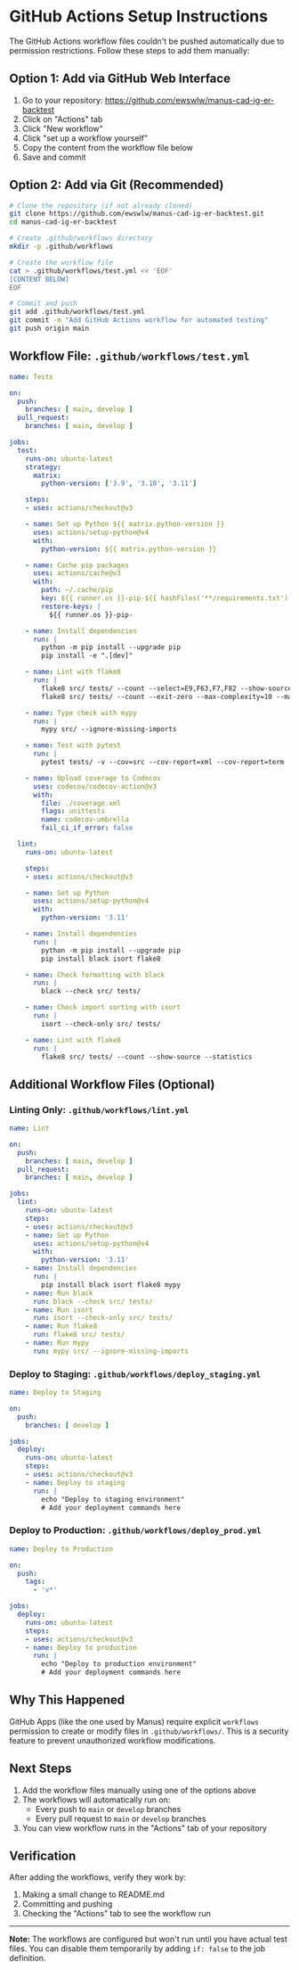 # GitHub Actions Setup Instructions

The GitHub Actions workflow files couldn't be pushed automatically due to permission restrictions. Follow these steps to add them manually:

## Option 1: Add via GitHub Web Interface

1. Go to your repository: https://github.com/ewswlw/manus-cad-ig-er-backtest
2. Click on "Actions" tab
3. Click "New workflow"
4. Click "set up a workflow yourself"
5. Copy the content from the workflow file below
6. Save and commit

## Option 2: Add via Git (Recommended)

```bash
# Clone the repository (if not already cloned)
git clone https://github.com/ewswlw/manus-cad-ig-er-backtest.git
cd manus-cad-ig-er-backtest

# Create .github/workflows directory
mkdir -p .github/workflows

# Create the workflow file
cat > .github/workflows/test.yml << 'EOF'
[CONTENT BELOW]
EOF

# Commit and push
git add .github/workflows/test.yml
git commit -m "Add GitHub Actions workflow for automated testing"
git push origin main
```

## Workflow File: `.github/workflows/test.yml`

```yaml
name: Tests

on:
  push:
    branches: [ main, develop ]
  pull_request:
    branches: [ main, develop ]

jobs:
  test:
    runs-on: ubuntu-latest
    strategy:
      matrix:
        python-version: ['3.9', '3.10', '3.11']

    steps:
    - uses: actions/checkout@v3

    - name: Set up Python ${{ matrix.python-version }}
      uses: actions/setup-python@v4
      with:
        python-version: ${{ matrix.python-version }}

    - name: Cache pip packages
      uses: actions/cache@v3
      with:
        path: ~/.cache/pip
        key: ${{ runner.os }}-pip-${{ hashFiles('**/requirements.txt') }}
        restore-keys: |
          ${{ runner.os }}-pip-

    - name: Install dependencies
      run: |
        python -m pip install --upgrade pip
        pip install -e ".[dev]"

    - name: Lint with flake8
      run: |
        flake8 src/ tests/ --count --select=E9,F63,F7,F82 --show-source --statistics
        flake8 src/ tests/ --count --exit-zero --max-complexity=10 --max-line-length=127 --statistics

    - name: Type check with mypy
      run: |
        mypy src/ --ignore-missing-imports

    - name: Test with pytest
      run: |
        pytest tests/ -v --cov=src --cov-report=xml --cov-report=term

    - name: Upload coverage to Codecov
      uses: codecov/codecov-action@v3
      with:
        file: ./coverage.xml
        flags: unittests
        name: codecov-umbrella
        fail_ci_if_error: false

  lint:
    runs-on: ubuntu-latest

    steps:
    - uses: actions/checkout@v3

    - name: Set up Python
      uses: actions/setup-python@v4
      with:
        python-version: '3.11'

    - name: Install dependencies
      run: |
        python -m pip install --upgrade pip
        pip install black isort flake8

    - name: Check formatting with black
      run: |
        black --check src/ tests/

    - name: Check import sorting with isort
      run: |
        isort --check-only src/ tests/

    - name: Lint with flake8
      run: |
        flake8 src/ tests/ --count --show-source --statistics
```

## Additional Workflow Files (Optional)

### Linting Only: `.github/workflows/lint.yml`

```yaml
name: Lint

on:
  push:
    branches: [ main, develop ]
  pull_request:
    branches: [ main, develop ]

jobs:
  lint:
    runs-on: ubuntu-latest
    steps:
    - uses: actions/checkout@v3
    - name: Set up Python
      uses: actions/setup-python@v4
      with:
        python-version: '3.11'
    - name: Install dependencies
      run: |
        pip install black isort flake8 mypy
    - name: Run black
      run: black --check src/ tests/
    - name: Run isort
      run: isort --check-only src/ tests/
    - name: Run flake8
      run: flake8 src/ tests/
    - name: Run mypy
      run: mypy src/ --ignore-missing-imports
```

### Deploy to Staging: `.github/workflows/deploy_staging.yml`

```yaml
name: Deploy to Staging

on:
  push:
    branches: [ develop ]

jobs:
  deploy:
    runs-on: ubuntu-latest
    steps:
    - uses: actions/checkout@v3
    - name: Deploy to staging
      run: |
        echo "Deploy to staging environment"
        # Add your deployment commands here
```

### Deploy to Production: `.github/workflows/deploy_prod.yml`

```yaml
name: Deploy to Production

on:
  push:
    tags:
      - 'v*'

jobs:
  deploy:
    runs-on: ubuntu-latest
    steps:
    - uses: actions/checkout@v3
    - name: Deploy to production
      run: |
        echo "Deploy to production environment"
        # Add your deployment commands here
```

## Why This Happened

GitHub Apps (like the one used by Manus) require explicit `workflows` permission to create or modify files in `.github/workflows/`. This is a security feature to prevent unauthorized workflow modifications.

## Next Steps

1. Add the workflow files manually using one of the options above
2. The workflows will automatically run on:
   - Every push to `main` or `develop` branches
   - Every pull request to `main` or `develop` branches
3. You can view workflow runs in the "Actions" tab of your repository

## Verification

After adding the workflows, verify they work by:
1. Making a small change to README.md
2. Committing and pushing
3. Checking the "Actions" tab to see the workflow run

---

**Note:** The workflows are configured but won't run until you have actual test files. You can disable them temporarily by adding `if: false` to the job definition.


